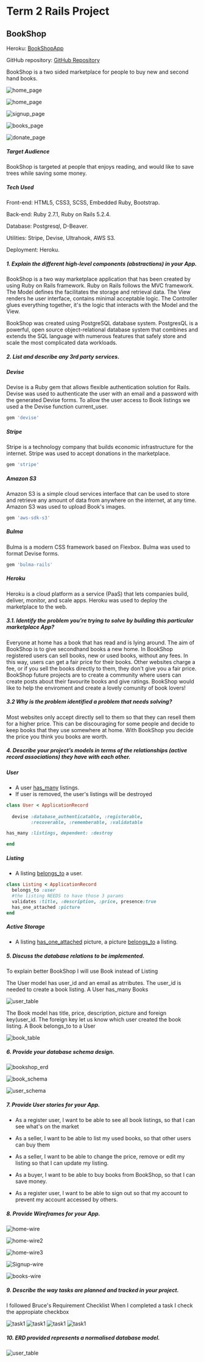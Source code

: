 # Term 2 Rails Project
## BookShop


Heroku: [BookShopApp](https://bookshop-ca.herokuapp.com/)

GitHub repository: [GitHub Repository](https://github.com/xrozzi/book-shop)


BookShop is a two sided marketplace for people to buy new and second hand books.

![home_page](docs/home.png)

![home_page](docs/home2.png)

![signup_page](docs/signup.png)

![books_page](docs/books.png)

![donate_page](docs/donate2.png)


##### Target Audience

BookShop is targeted at people that enjoys reading, and would like to save trees while saving some money.


##### Tech Used

Front-end: HTML5, CSS3, SCSS, Embedded Ruby, Bootstrap.

Back-end: Ruby 2.7.1, Ruby on Rails 5.2.4.

Database: Postgresql, D-Beaver.

Utilities: Stripe, Devise, Ultrahook, AWS S3.

Deployment: Heroku.

##### 1. Explain the different high-level components (abstractions) in your App.

BookShop is a two way marketplace application that has been created by using Ruby on Rails framework. Ruby on Rails follows the  MVC framework. The Model defines the facilitates the storage and retrieval data. The View renders he user interface, contains minimal acceptable logic. The Controller glues everything together, it's the logic that interacts with the Model and the View.

BookShop was created using PostgreSQL database system. PostgresQL is a powerful, open source object-relational database system that combines and extends the SQL language with numerous features that safely store and scale the most complicated data workloads.



##### 2. List and describe any 3rd party services.

##### Devise
Devise is a Ruby gem that allows flexible authentication solution for Rails. Devise was used to authenticate the user with an email and a password with the generated Devise forms. To allow the user access to Book listings we used a the Devise function current_user.

```ruby
gem 'devise'
```

##### Stripe
Stripe is a technology company that builds economic infrastructure for the internet. Stripe was used to accept donations in the marketplace.

```ruby
gem 'stripe'
```
##### Amazon S3
Amazon S3 is a simple cloud services interface that can be used to store and retrieve any amount of data from anywhere on the internet, at any time. Amazon S3 was used to upload Book's images.

```ruby
gem 'aws-sdk-s3'
```
##### Bulma
Bulma is a modern CSS framework based on Flexbox. Bulma was used to format Devise forms.

```ruby
gem 'bulma-rails'
```

##### Heroku
Heroku is a cloud platform as a service (PaaS) that lets companies build, deliver, monitor, and scale apps. Heroku was used to deploy the marketplace to the web.



##### 3.1. Identify the problem you’re trying to solve by building this particular marketplace App?
Everyone at home has a book that has read and is lying around. The aim of BookShop is to give secondhand books a new home. In BookShop registered users can sell books, new or used books, without any fees. In this way, users can get a fair price for their books. Other websites charge a fee, or if you sell the books directly to them, they don't give you a fair price. BookShop future projects are to create a community where users can create posts about their favourite books and give ratings. BookShop would like to help the enviroment and create a lovely comunity of book lovers!


##### 3.2 Why is the problem identified a problem that needs solving?
Most websites only accept directly sell to them so that they can resell them for a higher price. This can be discouraging for some people and decide to keep books that they use somewhere at home. With BookShop you decide the price you think you books are worth.

##### 4. Describe your project’s models in terms of the relationships (active record associations) they have with each other.

##### User
- A user <u>has_many</u> listings.
- If user is removed, the user's listings will be destroyed

```ruby
class User < ApplicationRecord
  
  devise :database_authenticatable, :registerable,
         :recoverable, :rememberable, :validatable

has_many :listings, dependent: :destroy

end
```

##### Listing
- A listing <u>belongs_to</u> a user.

```ruby
class Listing < ApplicationRecord
  belongs_to :user
  #the listing NEEDS to have those 3 params
  validates :title, :description, :price, presence:true
  has_one_attached :picture
end
```
##### Active Storage

- A listing <u>has_one_attached</u> picture, a picture <u>belongs_to</u> a listing.

##### 5. Discuss the database relations to be implemented.

To explain better BookShop I will use Book instead of Listing

The User model has user_id and an email as atrributes. The user_id is needed to create a book listing. A User has_many Books

![user_table](docs/usertable.png)

The Book model has title, price, description, picture and foreign key(user_id. The foreign key let us know which user created the book listing.
A Book belongs_to to a User

![book_table](docs/booktable.png)

##### 6. Provide your database schema design.

![bookshop_erd](docs/bookshop-erd.png)

![book_schema](docs/book-schema.png)

![user_schema](docs/users-schema.png)

##### 7. Provide User stories for your App.

* As a register user, I want to be able to see all book listings, so that I can see
    what's on the market

* As a seller, I want to be able to list my used books, so that other users can buy them

* As a seller, I want to be able to change the price, remove or edit my listing so that
    I can update my listing.

* As a buyer, I want to be able to buy books from BookShop, so that I can save money.

* As a register user, I want to be able to sign out so that my account to prevent my account
    accessed by others.

##### 8. Provide Wireframes for your App.

![home-wire](docs/home-wire.png)

![home-wire2](docs/home-wire2.png)

![home-wire3](docs/home-wire3.png)

![Signup-wire](docs/Signup-wire.png)

![books-wire](docs/books-wire.png)


##### 9. Describe the way tasks are planned and tracked in your project.

I followed Bruce's Requirement Checklist
When I completed a task I check the appropiate checkbox

![task1](docs/task1.png)
![task1](docs/task1.png)
![task1](docs/task1.png)
![task1](docs/task1.png)


##### 10. ERD provided represents a normalised database model.

![user_table](docs/bookshop-erd.png)

